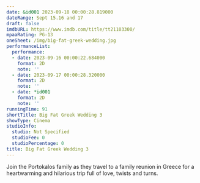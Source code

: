 ```yaml
---
date: &id001 2023-09-18 00:00:28.819000
dateRange: Sept 15.16 and 17
draft: false
imdbURL: https://www.imdb.com/title/tt21103300/
mpaaRating: PG-13
oneSheet: /img/big-fat-greek-wedding.jpg
performanceList:
  performance:
  - date: 2023-09-16 00:00:22.684000
    format: 2D
    note: ''
  - date: 2023-09-17 00:00:28.320000
    format: 2D
    note: ''
  - date: *id001
    format: 2D
    note: ''
runningTime: 91
shortTitle: Big Fat Greek Wedding 3
showType: Cinema
studioInfo:
  studio: Not Specified
  studioFee: 0
  studioPercentage: 0
title: Big Fat Greek Wedding 3
---
```


Join the Portokalos family as they travel to a family reunion in Greece for a heartwarming and hilarious trip full of love, twists and turns.